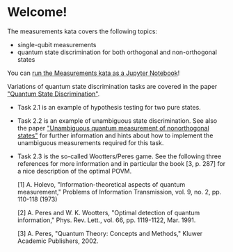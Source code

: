 # Welcome!

The measurements kata covers the following topics:
- single-qubit measurements
- quantum state discrimination for both orthogonal and non-orthogonal states

You can [run the Measurements kata as a Jupyter Notebook](https://mybinder.org/v2/gh/Microsoft/QuantumKatas/main?urlpath=/notebooks/Measurements%2FMeasurements.ipynb)!

Variations of quantum state discrimination tasks are covered in the paper ["Quantum State Discrimination"](https://arxiv.org/pdf/quant-ph/0010114.pdf).
* Task 2.1 is an example of hypothesis testing for two pure states.
* Task 2.2 is an example of unambiguous state discrimination. See also the paper ["Unambiguous quantum measurement of nonorthogonal states"](https://www.researchgate.net/publication/13375059_Unambiguous_quantum_measurement_of_nonorthogonal_states)
  for further information and hints about how to implement the unambiguous measurements required for this task. 
* Task 2.3 is the so-called Wootters/Peres game. See the following three references for more information and in particular
  the book [3, p. 287] for a nice description of the optimal POVM. 

  [1] A. Holevo, "Information-theoretical aspects of quantum measurement," Problems of Information Transmission, vol. 9, no. 2, pp. 110-118 (1973)

  [2] A. Peres and W. K. Wootters, "Optimal detection of quantum information," Phys. Rev. Lett., vol. 66, pp. 1119-1122, Mar. 1991.

  [3] A. Peres, "Quantum Theory: Concepts and Methods," Kluwer Academic Publishers, 2002.
